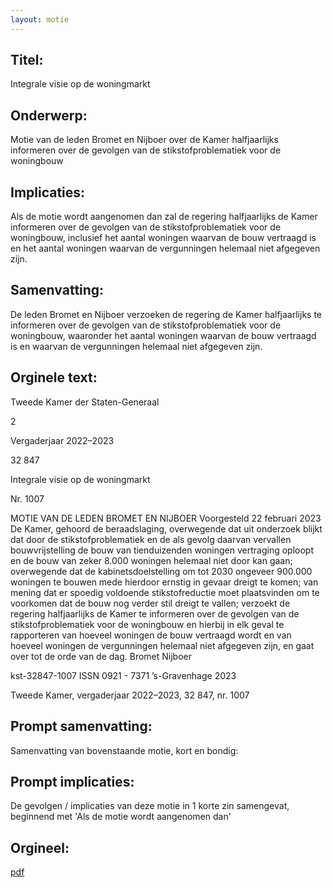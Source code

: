 ```yaml
---
layout: motie
---
```

## Titel:
Integrale visie op de woningmarkt
## Onderwerp:
Motie van de leden Bromet en Nijboer over de Kamer halfjaarlijks informeren over de gevolgen van de stikstofproblematiek voor de woningbouw
## Implicaties:

Als de motie wordt aangenomen dan zal de regering halfjaarlijks de Kamer informeren over de gevolgen van de stikstofproblematiek voor de woningbouw, inclusief het aantal woningen waarvan de bouw vertraagd is en het aantal woningen waarvan de vergunningen helemaal niet afgegeven zijn.
## Samenvatting:

De leden Bromet en Nijboer verzoeken de regering de Kamer halfjaarlijks te informeren over de gevolgen van de stikstofproblematiek voor de woningbouw, waaronder het aantal woningen waarvan de bouw vertraagd is en waarvan de vergunningen helemaal niet afgegeven zijn.
## Orginele text:


Tweede Kamer der Staten-Generaal

2

Vergaderjaar 2022–2023

32 847

Integrale visie op de woningmarkt

Nr. 1007

MOTIE VAN DE LEDEN BROMET EN NIJBOER
Voorgesteld 22 februari 2023
De Kamer,
gehoord de beraadslaging,
overwegende dat uit onderzoek blijkt dat door de stikstofproblematiek en
de als gevolg daarvan vervallen bouwvrijstelling de bouw van tienduizenden woningen vertraging oploopt en de bouw van zeker 8.000
woningen helemaal niet door kan gaan;
overwegende dat de kabinetsdoelstelling om tot 2030 ongeveer 900.000
woningen te bouwen mede hierdoor ernstig in gevaar dreigt te komen;
van mening dat er spoedig voldoende stikstofreductie moet plaatsvinden
om te voorkomen dat de bouw nog verder stil dreigt te vallen;
verzoekt de regering halfjaarlijks de Kamer te informeren over de
gevolgen van de stikstofproblematiek voor de woningbouw en hierbij in
elk geval te rapporteren van hoeveel woningen de bouw vertraagd wordt
en van hoeveel woningen de vergunningen helemaal niet afgegeven zijn,
en gaat over tot de orde van de dag.
Bromet
Nijboer

kst-32847-1007
ISSN 0921 - 7371
’s-Gravenhage 2023

Tweede Kamer, vergaderjaar 2022–2023, 32 847, nr. 1007


## Prompt samenvatting:
Samenvatting van bovenstaande motie, kort en bondig:


## Prompt implicaties:
De gevolgen / implicaties van deze motie in 1 korte zin samengevat, beginnend met 'Als de motie wordt aangenomen dan' 

## Orgineel:
[pdf](https://gegevensmagazijn.tweedekamer.nl/OData/v4/2.0/Document(d6bc0e94-60fc-4c1d-b559-5375b6b380d7)/resource)
